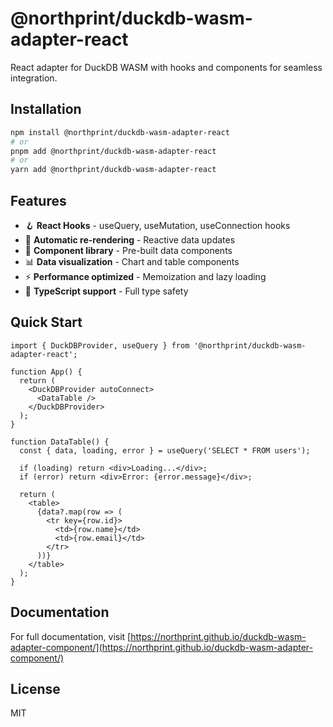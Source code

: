 # @northprint/duckdb-wasm-adapter-react

React adapter for DuckDB WASM with hooks and components for seamless integration.

## Installation

```bash
npm install @northprint/duckdb-wasm-adapter-react
# or
pnpm add @northprint/duckdb-wasm-adapter-react
# or
yarn add @northprint/duckdb-wasm-adapter-react
```

## Features

- 🪝 **React Hooks** - useQuery, useMutation, useConnection hooks
- 🔄 **Automatic re-rendering** - Reactive data updates
- 🎨 **Component library** - Pre-built data components
- 📊 **Data visualization** - Chart and table components
- ⚡ **Performance optimized** - Memoization and lazy loading
- 🔧 **TypeScript support** - Full type safety

## Quick Start

```tsx
import { DuckDBProvider, useQuery } from '@northprint/duckdb-wasm-adapter-react';

function App() {
  return (
    <DuckDBProvider autoConnect>
      <DataTable />
    </DuckDBProvider>
  );
}

function DataTable() {
  const { data, loading, error } = useQuery('SELECT * FROM users');

  if (loading) return <div>Loading...</div>;
  if (error) return <div>Error: {error.message}</div>;

  return (
    <table>
      {data?.map(row => (
        <tr key={row.id}>
          <td>{row.name}</td>
          <td>{row.email}</td>
        </tr>
      ))}
    </table>
  );
}
```

## Documentation

For full documentation, visit [https://northprint.github.io/duckdb-wasm-adapter-component/](https://northprint.github.io/duckdb-wasm-adapter-component/)

## License

MIT